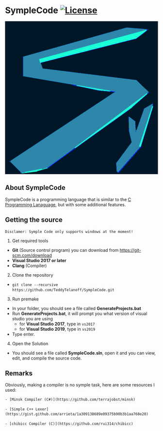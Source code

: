 # SympleCode [![License](https://img.shields.io/github/license/TeddyTelanoff/SympleCode.svg)](LICENSE)

![Symple](/res/Symple.png?raw=true "Symple")

## About SympleCode

SympleCode is a programming language that is similar to the [C Programming Lanaguage](https://en.wikipedia.org/wiki/C_(programming_language)), but with some additional features.

## Getting the source

```
Disclamer: Symple Code only supports windows at the moment!
```

1) Get required tools
  - **Git** (Source control program) you can download from https://git-scm.com/download
  - **Visual Studio 2017 or later**
  - **Clang** (Compiler)
2) Clone the repository
 - `git clone --recursive https://github.com/TeddyTelanoff/SympleCode.git`
3) Run premake
  - In your folder, you should see a file called **GenerateProjects.bat**
  - Run **GenerateProjects.bat**, it will prompt you what version of visual studio you are using
    - for **Visual Studio 2017**, type in `vs2017`
    - for **Visual Studio 2019**, type in `vs2019`
  - Type enter.
4) Open the Solution
  - You should see a file called **SympleCode.sln**, open it and you can view, edit, and compile the source code.
  
  ## Remarks
  
  Obviously, making a compiler is no symple task, here are some resources I used:
  
    - [Minsk Compiler (C#)](https://github.com/terrajobst/minsk)
    
    - [Simple C++ Lexer](https://gist.github.com/arrieta/1a309138689e09375b90b3b1aa768e20)
    
    - [chibicc Compiler (C)](https://github.com/rui314/chibicc)
